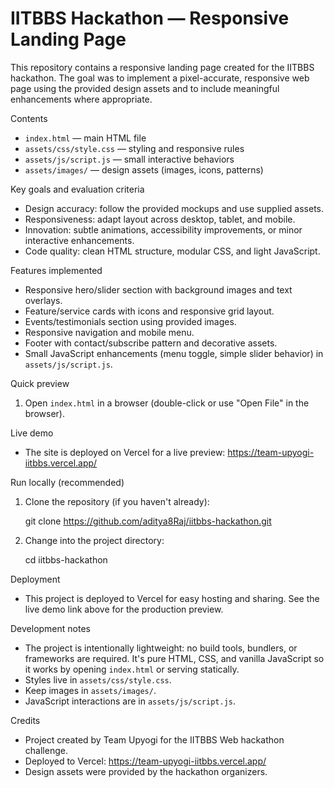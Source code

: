 # IITBBS Hackathon — Responsive Landing Page

This repository contains a responsive landing page created for the IITBBS hackathon. The goal was to implement a pixel-accurate, responsive web page using the provided design assets and to include meaningful enhancements where appropriate.

Contents

- `index.html` — main HTML file
- `assets/css/style.css` — styling and responsive rules
- `assets/js/script.js` — small interactive behaviors
- `assets/images/` — design assets (images, icons, patterns)

Key goals and evaluation criteria

- Design accuracy: follow the provided mockups and use supplied assets.
- Responsiveness: adapt layout across desktop, tablet, and mobile.
- Innovation: subtle animations, accessibility improvements, or minor interactive enhancements.
- Code quality: clean HTML structure, modular CSS, and light JavaScript.

Features implemented

- Responsive hero/slider section with background images and text overlays.
- Feature/service cards with icons and responsive grid layout.
- Events/testimonials section using provided images.
- Responsive navigation and mobile menu.
- Footer with contact/subscribe pattern and decorative assets.
- Small JavaScript enhancements (menu toggle, simple slider behavior) in `assets/js/script.js`.

Quick preview

1. Open `index.html` in a browser (double-click or use "Open File" in the browser).

Live demo

- The site is deployed on Vercel for a live preview: https://team-upyogi-iitbbs.vercel.app/

Run locally (recommended)

1. Clone the repository (if you haven't already):

   git clone https://github.com/aditya8Raj/iitbbs-hackathon.git

2. Change into the project directory:

   cd iitbbs-hackathon

Deployment

- This project is deployed to Vercel for easy hosting and sharing. See the live demo link above for the production preview.

Development notes

- The project is intentionally lightweight: no build tools, bundlers, or frameworks are required. It's pure HTML, CSS, and vanilla JavaScript so it works by opening `index.html` or serving statically.
- Styles live in `assets/css/style.css`.
- Keep images in `assets/images/`.
- JavaScript interactions are in `assets/js/script.js`.

Credits

- Project created by Team Upyogi for the IITBBS Web hackathon challenge.
- Deployed to Vercel: https://team-upyogi-iitbbs.vercel.app/
- Design assets were provided by the hackathon organizers.
